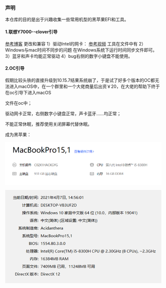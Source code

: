 ### 声明
本仓库的目的是出于兴趣收集一些常用机型的黑苹果EFI和工具。
#### 1.联想Y7000--clover引导
[参考博客](https://blog.csdn.net/bo_peter/article/details/104399269)
更改和兼容
1）驱动Intel的网卡：
[参考视频](https://www.bilibili.com/video/BV1iA411q7G4)
工具在文件中有
2）Windows与mac时间不同步的问题
在Windows系统下运行时间同步文件即可。
3）蓝牙和声卡均能正常驱动
4）bug右侧的数字小键盘不能使用。



#### 2.OC引导

假期比较头铁的直接升级到10.15.7结果系统崩了，于是试了好多个版本的OC都无法进入macOS中，在一个群里和一个大佬商量后出资￥20，在大佬的帮助下终于在oc引导下进入macOS

文件在oc中；

驱动网卡正常，右侧数字小键盘正常，声卡蓝牙……均正常；

不能正常休眠，推荐使用关闭屏幕代替休眠。



成为黑苹果：

![1](./img/1.png)

![](./img/2.png)